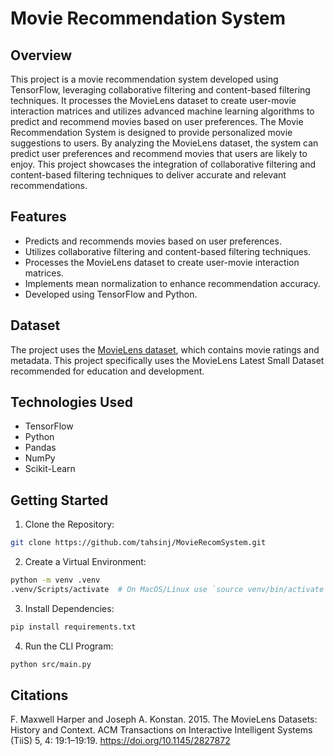 # Movie Recommendation System
## Overview
This project is a movie recommendation system developed using TensorFlow, leveraging collaborative filtering and content-based filtering techniques. It processes the MovieLens dataset to create user-movie interaction matrices and utilizes advanced machine learning algorithms to predict and recommend movies based on user preferences.
The Movie Recommendation System is designed to provide personalized movie suggestions to users. By analyzing the MovieLens dataset, the system can predict user preferences and recommend movies that users are likely to enjoy. This project showcases the integration of collaborative filtering and content-based filtering techniques to deliver accurate and relevant recommendations.

## Features
- Predicts and recommends movies based on user preferences.
- Utilizes collaborative filtering and content-based filtering techniques.
- Processes the MovieLens dataset to create user-movie interaction matrices.
- Implements mean normalization to enhance recommendation accuracy.
- Developed using TensorFlow and Python.

## Dataset
The project uses the [MovieLens dataset](https://grouplens.org/datasets/movielens/), which contains movie ratings and metadata. This project specifically uses the MovieLens Latest Small Dataset recommended for education and development.

## Technologies Used
- TensorFlow
- Python
- Pandas
- NumPy
- Scikit-Learn

## Getting Started
1. Clone the Repository:
```bash
git clone https://github.com/tahsinj/MovieRecomSystem.git
```
2. Create a Virtual Environment:
```bash
python -m venv .venv
.venv/Scripts/activate  # On MacOS/Linux use `source venv/bin/activate`
```
3. Install Dependencies:
```bash
pip install requirements.txt
```
4. Run the CLI Program:
```bash
python src/main.py
```

## Citations
F. Maxwell Harper and Joseph A. Konstan. 2015. The MovieLens Datasets: History and Context. ACM Transactions on Interactive Intelligent Systems (TiiS) 5, 4: 19:1–19:19. https://doi.org/10.1145/2827872
